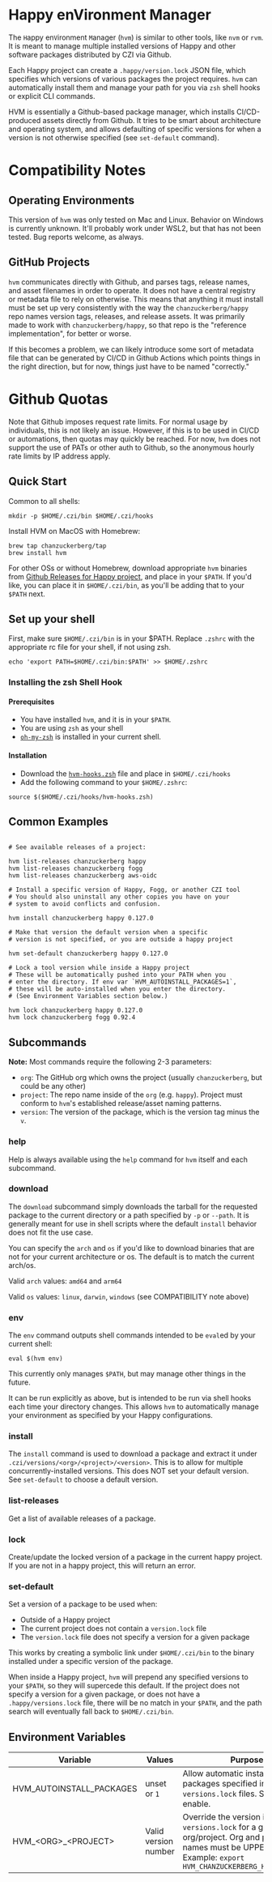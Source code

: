 # Happy enVironment Manager

The `H`appy en`V`ironment `M`anager (`hvm`) is similar to other tools, like `nvm` or `rvm`. It is meant to manage multiple installed versions of Happy and other software packages distributed by CZI via Github.

Each Happy project can create a `.happy/version.lock` JSON file, which specifies which versions of various packages the project requires. `hvm` can automatically install them and manage your path for you via `zsh` shell hooks or explicit CLI commands.

HVM is essentially a Github-based package manager, which installs CI/CD-produced assets directly from Github. It tries to be smart about architecture and operating system, and allows defaulting of specific versions for when a version is not otherwise specified (see `set-default` command).

# Compatibility Notes

## Operating Environments

This version of `hvm` was only tested on Mac and Linux. Behavior on Windows is currently unknown. It'll probably work under WSL2, but that has not been tested. Bug reports welcome, as always.

## GitHub Projects

`hvm` communicates directly with Github, and parses tags, release names, and asset filenames in order to operate. It does not have a central registry or metadata file to rely on otherwise. This means that anything it must install must be set up very consistently with the way the `chanzuckerberg/happy` repo names version tags, releases, and release assets.  It was primarily made to work with `chanzuckerberg/happy`, so that repo is the "reference implementation", for better or worse.

If this becomes a problem, we can likely introduce some sort of metadata file that can be generated by CI/CD in Github Actions which points things in the right direction, but for now, things just have to be named "correctly."

# Github Quotas

Note that Github imposes request rate limits. For normal usage by individuals, this is not likely an issue. However, if this is to be used in CI/CD or automations, then quotas may quickly be reached. For now, `hvm` does not support the use of PATs or other auth to Github, so the anonymous hourly rate limits by IP address apply.

## Quick Start

Common to all shells:

```
mkdir -p $HOME/.czi/bin $HOME/.czi/hooks
```

Install HVM on MacOS with Homebrew:

```
brew tap chanzuckerberg/tap
brew install hvm
```

For other OSs or without Homebrew, download appropriate `hvm` binaries from [Github Releases for Happy project](https://github.com/chanzuckerberg/happy/releases), and place in your `$PATH`. If you'd like, you can place it in `$HOME/.czi/bin`, as you'll be adding that to your `$PATH` next.

## Set up your shell

First, make sure `$HOME/.czi/bin` is in your $PATH. Replace `.zshrc` with the appropriate rc file for your shell, if not using zsh.

```
echo 'export PATH=$HOME/.czi/bin:$PATH' >> $HOME/.zshrc
```

### Installing the zsh Shell Hook

#### Prerequisites

* You have installed `hvm`, and it is in your `$PATH`.
* You are using `zsh` as your shell
* [`oh-my-zsh`](https://ohmyz.sh/) is installed in your current shell.

#### Installation

* Download the [`hvm-hooks.zsh`](https://github.com/chanzuckerberg/happy/blob/main/hvm/hvm-hooks.zsh) file and place in `$HOME/.czi/hooks`
* Add the following command to your `$HOME/.zshrc`:

```
source $($HOME/.czi/hooks/hvm-hooks.zsh)
```

## Common Examples

```

# See available releases of a project:

hvm list-releases chanzuckerberg happy
hvm list-releases chanzuckerberg fogg
hvm list-releases chanzuckerberg aws-oidc

# Install a specific version of Happy, Fogg, or another CZI tool
# You should also uninstall any other copies you have on your
# system to avoid conflicts and confusion.

hvm install chanzuckerberg happy 0.127.0

# Make that version the default version when a specific 
# version is not specified, or you are outside a happy project

hvm set-default chanzuckerberg happy 0.127.0

# Lock a tool version while inside a Happy project
# These will be automatically pushed into your PATH when you
# enter the directory. If env var `HVM_AUTOINSTALL_PACKAGES=1`, 
# these will be auto-installed when you enter the directory.
# (See Environment Variables section below.)

hvm lock chanzuckerberg happy 0.127.0
hvm lock chanzuckerberg fogg 0.92.4

```

## Subcommands

**Note:** Most commands require the following 2-3 parameters:

* `org`: The GitHub org which owns the project (usually `chanzuckerberg`, but could be any other)
* `project`: The repo name inside of the `org` (e.g. `happy`). Project must conform to `hvm`'s established release/asset naming patterns.
* `version`: The version of the package, which is the version tag minus the `v`.

### help

Help is always available using the `help` command for `hvm` itself and each subcommand.

### download

The `download` subcommand simply downloads the tarball for the requested package to the current directory or a path specified by `-p` or `--path`. It is generally meant for use in shell scripts where the default `install` behavior does not fit the use case.

You can specify the `arch` and `os` if you'd like to download binaries that are not for your current architecture or os. The default is to match the current arch/os.

Valid `arch` values: `amd64` and `arm64`

Valid `os` values: `linux`, `darwin`, `windows` (see COMPATIBILITY note above)

### env

The `env` command outputs shell commands intended to be `eval`ed by your current shell:

```
eval $(hvm env)
```

This currently only manages `$PATH`, but may manage other things in the future.

It can be run explicitly as above, but is intended to be run via shell hooks each time your directory changes. This allows `hvm` to automatically manage your environment as specified by your Happy configurations.

### install

The `install` command is used to download a package and extract it under `.czi/versions/<org>/<project>/<version>`. This is to allow for multiple concurrently-installed versions. This does NOT set your default version. See `set-default` to choose a default version.

### list-releases

Get a list of available releases of a package.

### lock

Create/update the locked version of a package in the current happy project. If you are not in a happy project, this will return an error.

### set-default

Set a version of a package to be used when:

* Outside of a Happy project
* The current project does not contain a `version.lock` file
* The `version.lock` file does not specify a version for a given package

This works by creating a symbolic link under `$HOME/.czi/bin` to the binary installed under a specific version of the package.

When inside a Happy project, `hvm` will prepend any specified versions to your `$PATH`, so they will supercede this default. If the project does not specify a version for a given package, or does not have a `.happy/versions.lock` file, there will be no match in your `$PATH`, and the path search will eventually fall back to `$HOME/.czi/bin`.

## Environment Variables

| Variable | Values | Purpose |
| -------- | ------ | ------- |
| HVM_AUTOINSTALL_PACKAGES | unset or `1` | Allow automatic installation of packages specified in project `versions.lock` files. Set to `1` to enable. |
| HVM_\<ORG>_\<PROJECT> | Valid version number | Override the version in `versions.lock` for a given org/project. Org and project names must be UPPERCASE. Example: `export HVM_CHANZUCKERBERG_HAPPY=0.91.0` |
